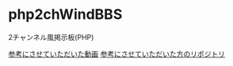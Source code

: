 # php2chWindBBS
2チャンネル風掲示板(PHP)

[参考にさせていただいた動画](https://www.youtube.com/watch?v=3QxtIrakwKk)
[参考にさせていただいた方のリポジトリ](https://github.com/Shin-sibainu/php-bbs-yt)
